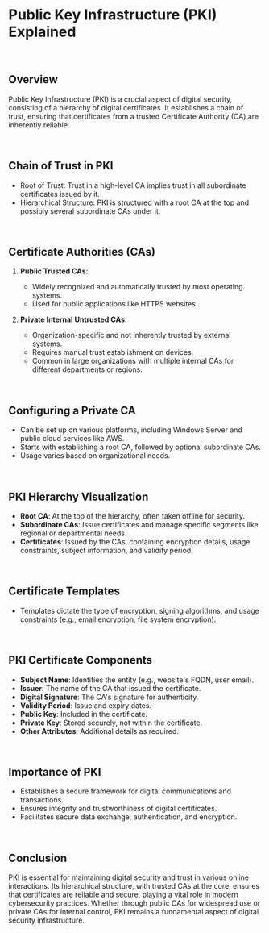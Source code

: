 # Public Key Infrastructure (PKI) Explained

<br>

## Overview

Public Key Infrastructure (PKI) is a crucial aspect of digital security, consisting of a hierarchy of digital certificates. It establishes a chain of trust, ensuring that certificates from a trusted Certificate Authority (CA) are inherently reliable.

<br>

## Chain of Trust in PKI

- Root of Trust: Trust in a high-level CA implies trust in all subordinate certificates issued by it.
- Hierarchical Structure: PKI is structured with a root CA at the top and possibly several subordinate CAs under it.

<br>

## Certificate Authorities (CAs)

1. **Public Trusted CAs**:
   - Widely recognized and automatically trusted by most operating systems.
   - Used for public applications like HTTPS websites.

2. **Private Internal Untrusted CAs**:
   - Organization-specific and not inherently trusted by external systems.
   - Requires manual trust establishment on devices.
   - Common in large organizations with multiple internal CAs for different departments or regions.

<br>

## Configuring a Private CA

- Can be set up on various platforms, including Windows Server and public cloud services like AWS.
- Starts with establishing a root CA, followed by optional subordinate CAs.
- Usage varies based on organizational needs.

<br>

## PKI Hierarchy Visualization

- **Root CA**: At the top of the hierarchy, often taken offline for security.
- **Subordinate CAs**: Issue certificates and manage specific segments like regional or departmental needs.
- **Certificates**: Issued by the CAs, containing encryption details, usage constraints, subject information, and validity period.

<br>

## Certificate Templates

- Templates dictate the type of encryption, signing algorithms, and usage constraints (e.g., email encryption, file system encryption).

<br>

## PKI Certificate Components

- **Subject Name**: Identifies the entity (e.g., website's FQDN, user email).
- **Issuer**: The name of the CA that issued the certificate.
- **Digital Signature**: The CA's signature for authenticity.
- **Validity Period**: Issue and expiry dates.
- **Public Key**: Included in the certificate.
- **Private Key**: Stored securely, not within the certificate.
- **Other Attributes**: Additional details as required.

<br>

## Importance of PKI

- Establishes a secure framework for digital communications and transactions.
- Ensures integrity and trustworthiness of digital certificates.
- Facilitates secure data exchange, authentication, and encryption.

<br>

## Conclusion

PKI is essential for maintaining digital security and trust in various online interactions. Its hierarchical structure, with trusted CAs at the core, ensures that certificates are reliable and secure, playing a vital role in modern cybersecurity practices. Whether through public CAs for widespread use or private CAs for internal control, PKI remains a fundamental aspect of digital security infrastructure.
